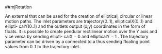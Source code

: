 ##mjRotation

An external that can be used for the creation of elliptical, circular or linear motion paths. The inlet parameters are trajectory(0..1), ellipticalX(0..1) and ellipti- calY(0..1) and the outlets output (x,y) coordinates in the form of floats. It is possible to create pendular rectilinear motion over the Y axis and vice versa by sending ellipti- calX = 0 and ellipticalY = 1 . The trajectory parameter can be driven by a
connected to a thus sending floating point values from 0..1 to the trajectory inlet.
